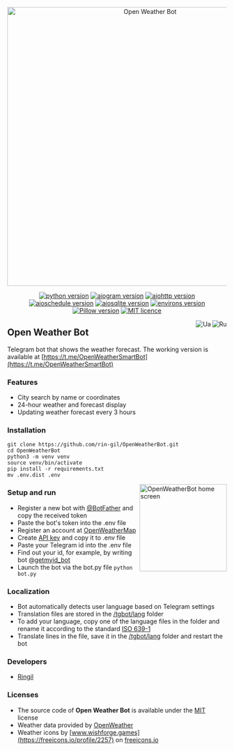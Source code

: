 <p align="center">
    <img src="https://repository-images.githubusercontent.com/559574279/ac1f8317-c07c-4c0f-a4e4-c49ae01237cd" alt="Open Weather Bot" width="640">
</p>

<p align="center">
    <a href="https://www.python.org/downloads/release/python-3108/"><img src="https://img.shields.io/badge/python-v3.10-informational" alt="python version"></a>
    <a href="https://pypi.org/project/aiogram/2.22.1/"><img src="https://img.shields.io/badge/aiogram-2.22.1-informational" alt="aiogram version"></a>
    <a href="https://pypi.org/project/aiohttp/3.8.1/"><img src="https://img.shields.io/badge/aiohttp-3.8.1-informational" alt="aiohttp version"></a>
    <a href="https://pypi.org/project/aioschedule/0.5.2/"><img src="https://img.shields.io/badge/aioschedule-0.5.2-informational" alt="aioschedule version"></a>
    <a href="https://pypi.org/project/aiosqlite/0.17.0/"><img src="https://img.shields.io/badge/aiosqlite-0.17.0-informational" alt="aiosqlite version"></a>
    <a href="https://pypi.org/project/environs/9.5.0/"><img src="https://img.shields.io/badge/environs-v9.5.0-informational" alt="environs version"></a>
    <a href="https://pypi.org/project/Pillow/9.3.0/"><img src="https://img.shields.io/badge/Pillow-v9.3.0-informational" alt="Pillow version"></a>
    <a href="https://github.com/rin-gil/OpenWeatherBot/blob/master/LICENCE"><img src="https://img.shields.io/badge/licence-MIT-success" alt="MIT licence"></a>
</p>

<p align="right">
    <a href="https://github.com/rin-gil/OpenWeatherBot/blob/master/README.ru.md">
        <img align="right" src="https://raw.githubusercontent.com/rin-gil/rin-gil/main/assets/img/icons/flags/russia_24x24.png" alt="Ru"></a>
    <a href="https://github.com/rin-gil/OpenWeatherBot/blob/master/README.ua.md">
        <img align="right" src="https://raw.githubusercontent.com/rin-gil/rin-gil/main/assets/img/icons/flags/ukraine_24x24.png" alt="Ua">
    </a>
</p>

## Open Weather Bot

Telegram bot that shows the weather forecast.
The working version is available at [https://t.me/OpenWeatherSmartBot](https://t.me/OpenWeatherSmartBot)

### Features

* City search by name or coordinates
* 24-hour weather and forecast display
* Updating weather forecast every 3 hours

### Installation

```
git clone https://github.com/rin-gil/OpenWeatherBot.git
cd OpenWeatherBot
python3 -m venv venv
source venv/bin/activate
pip install -r requirements.txt
mv .env.dist .env
```

<img align="right" width="200" src="https://raw.githubusercontent.com/rin-gil/rin-gil/main/assets/img/projects/OpenWeatherBot/screenshot_en.png" alt="OpenWeatherBot home screen">

### Setup and run

* Register a new bot with [@BotFather](https://t.me/BotFather) and copy the received token
* Paste the bot's token into the .env file
* Register an account at [OpenWeatherMap](https://home.openweathermap.org/users/sign_in)
* Create [API key](https://home.openweathermap.org/api_keys) and copy it to .env file
* Paste your Telegram id into the .env file
* Find out your id, for example, by writing bot [@getmyid_bot](https://t.me/getmyid_bot)
* Launch the bot via the bot.py file `python bot.py`

### Localization

* Bot automatically detects user language based on Telegram settings
* Translation files are stored in the [/tgbot/lang](https://github.com/rin-gil/OpenWeatherBot/tree/master/tgbot/lang) folder
* To add your language, copy one of the language files in the folder and rename it according to the standard [ISO 639-1](https://en.wikipedia.org/wiki/List_of_ISO_639-1_codes)
* Translate lines in the file, save it in the [/tgbot/lang](https://github.com/rin-gil/OpenWeatherBot/tree/master/tgbot/lang) folder and restart the bot

### Developers

* [Ringil](https://github.com/rin-gil)

### Licenses

* The source code of **Open Weather Bot** is available under the [MIT](https://github.com/rin-gil/OpenWeatherBot/blob/master/LICENCE) license
* Weather data provided by [OpenWeather](https://openweathermap.org/)
* Weather icons by [www.wishforge.games](https://freeicons.io/profile/2257) on [freeicons.io](https://freeicons.io/)
